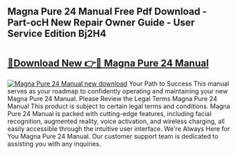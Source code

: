 ## Magna Pure 24 Manual Free Pdf Download - Part-ocH New Repair Owner Guide - User Service Edition Bj2H4

# <h2><a href="http://bc1492.oget.top/?id=Magna+Pure+24+Manual">🔗Download New 👉🔴 Magna Pure 24 Manual</a></h2>

[![Magna Pure 24 Manual new download](https://i.imgur.com/5g1atiW.png)](http://bc1492.oget.top/?id=Magna+Pure+24+Manual)
Your Path to Success This manual serves as your roadmap to confidently operating and maintaining your new Magna Pure 24 Manual. Please Review the Legal Terms Magna Pure 24 Manual This product is subject to certain legal terms and conditions. Magna Pure 24 Manual is packed with cutting-edge features, including facial recognition, augmented reality, voice activation, and wireless charging, all easily accessible through the intuitive user interface. We're Always Here for You Magna Pure 24 Manual. Our customer support team is dedicated to assisting you with any inquiries.
